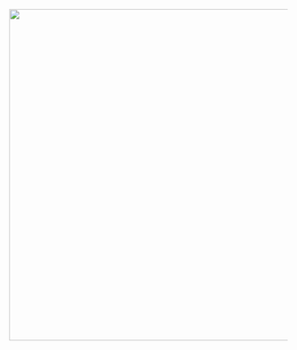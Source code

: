 <div align="center">
    <span><img src="https://github.com/17ms/aoc-2022/blob/main/docs/gopher.png" width="600"></span>
</div>
